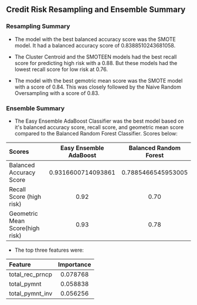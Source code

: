 ## Credit Risk Resampling and Ensemble Summary

### Resampling Summary
* The model with the best balanced accuracy score was the SMOTE model.  It had a balanced accuracy score of 0.8388510243681058.  

* The Cluster Centroid and the SMOTEEN models had the best recall score for predicting high risk with a 0.88.  But these models had the lowest recall score for low risk at 0.76.

* The model with the best gemotric mean score was the SMOTE model with a score of 0.84.  This was closely followed by the Naive Random Oversampling with a score of 0.83.


### Ensemble Summary
* The Easy Ensemble AdaBoost Classifier was the best model based on it's balanced accuracy score, recall score, and geometric mean score compared to the Balanced Random Forest Classifier. Scores below:

| Scores                  | Easy Ensemble AdaBoost | Balanced Random Forest  |
| :---                    |    :----:              |   :----:                |
| Balanced Accuracy Score | 0.9316600714093861     | 0.7885466545953005      |
| Recall Score (high risk)| 0.92                   | 0.70                    |
| Geometric Mean Score(high risk) | 0.93           | 0.78                    |  


* The top three features were:

| Feature         | Importance | 
| :---            |    :----:  | 
| total_rec_prncp | 0.078768   |
| total_pymnt     | 0.058838   |
| total_pymnt_inv | 0.056256   |